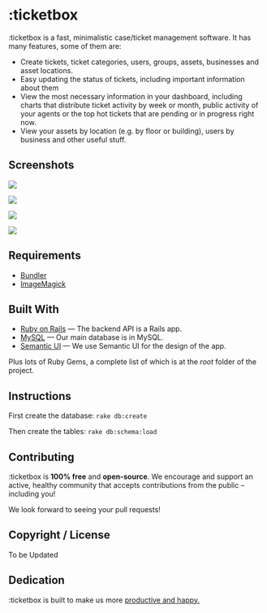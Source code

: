# :ticketbox

:ticketbox is a fast, minimalistic case/ticket management software. It has many features, some of them are:

 - Create tickets, ticket categories, users, groups, assets, businesses and asset locations.
 - Easy updating the status of tickets, including important information about them
 - View the most necessary information in your dashboard, including charts that distribute ticket activity by week or month, public activity of your agents or the top hot tickets that are pending or in progress right now.
 - View your assets by location (e.g. by floor or building), users by business and other useful stuff.

## Screenshots

![](https://farm9.staticflickr.com/8599/16711063632_cf26837c30_z.jpg)

![](https://farm9.staticflickr.com/8570/16092174483_f8678d44df_z.jpg)

![](https://farm9.staticflickr.com/8647/16525992599_15e4a04177_z.jpg)

![](https://farm9.staticflickr.com/8629/16710833041_fd51e7eeee_z.jpg)

## Requirements

* [Bundler](http://gembundler.com)
* [ImageMagick](http://www.imagemagick.org/script/install-source.php)

## Built With

- [Ruby on Rails](https://github.com/rails/rails) &mdash; The backend API is a Rails app.
- [MySQL](http://www.mysql.com/) &mdash; Our main database is in MySQL.
- [Semantic UI](http://semantic-ui.com) &mdash; We use Semantic UI for the design of the app.

Plus lots of Ruby Gems, a complete list of which is at the *root* folder of the project.

## Instructions

First create the database:
` rake db:create `

Then create the tables:
 `rake db:schema:load` 

## Contributing

:ticketbox is **100% free** and **open-source**. We encourage and support an active, healthy community that
accepts contributions from the public &ndash; including you!

We look forward to seeing your pull requests!

## Copyright / License

To be Updated

## Dedication

:ticketbox is built to make us more [productive and happy.]()
